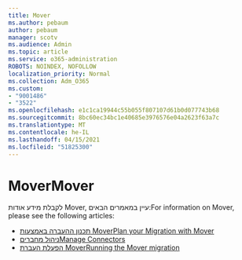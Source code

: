 ```yaml
---
title: Mover
ms.author: pebaum
author: pebaum
manager: scotv
ms.audience: Admin
ms.topic: article
ms.service: o365-administration
ROBOTS: NOINDEX, NOFOLLOW
localization_priority: Normal
ms.collection: Adm_O365
ms.custom:
- "9001486"
- "3522"
ms.openlocfilehash: e1c1ca19944c55b055f807107d61b0d077743b68
ms.sourcegitcommit: 8bc60ec34bc1e40685e3976576e04a2623f63a7c
ms.translationtype: MT
ms.contentlocale: he-IL
ms.lasthandoff: 04/15/2021
ms.locfileid: "51825300"
---
```

# <a name="mover"></a><span data-ttu-id="0b1e6-102">Mover</span><span class="sxs-lookup"><span data-stu-id="0b1e6-102">Mover</span></span>

<span data-ttu-id="0b1e6-103">לקבלת מידע אודות Mover, עיין במאמרים הבאים:</span><span class="sxs-lookup"><span data-stu-id="0b1e6-103">For information on Mover, please see the following articles:</span></span>

- [<span data-ttu-id="0b1e6-104">תכנון ההעברה באמצעות Mover</span><span class="sxs-lookup"><span data-stu-id="0b1e6-104">Plan your Migration with Mover</span></span>](https://docs.microsoft.com/sharepointmigration/mover-plan-migration)
- [<span data-ttu-id="0b1e6-105">ניהול מחברים</span><span class="sxs-lookup"><span data-stu-id="0b1e6-105">Manage Connectors</span></span>](https://docs.microsoft.com/sharepointmigration/mover-manage-connectors)
- [<span data-ttu-id="0b1e6-106">הפעלת העברת Mover</span><span class="sxs-lookup"><span data-stu-id="0b1e6-106">Running the Mover migration</span></span>](https://docs.microsoft.com/sharepointmigration/mover-running-migration)
